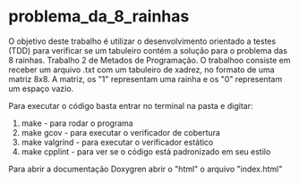 # problema_da_8_rainhas
O objetivo deste trabalho é utilizar o desenvolvimento orientado a testes (TDD) para verificar se um tabuleiro contém a solução para o problema das 8 rainhas. 
Trabalho 2 de Metados de Programação.
O trabalhoo consiste em receber um arquivo .txt com um tabuleiro de xadrez,  no formato de uma matriz 8x8.
A matriz, os "1" representam uma rainha e os "0" representam um espaço vazio.


Para executar o código basta entrar no terminal na pasta e digitar:
1. make - para rodar o programa
2. make gcov - para executar o verificador de cobertura
3. make valgrind - para executar o verificador estático 
4. make cpplint - para ver se o código está padronizado em seu estilo


Para abrir a documentação Doxygren abrir o  "html" o arquivo "index.html"